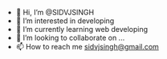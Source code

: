 - 👋 Hi, I’m @SIDVJSINGH
- 👀 I’m interested in developing
- 🌱 I’m currently learning web developing
- 💞️ I’m looking to collaborate on ...
- 📫 How to reach me sidvjsingh@gmail.com

<!---
SIDVJSINGH/SIDVJSINGH is a ✨ special ✨ repository because its `README.md` (this file) appears on your GitHub profile.
You can click the Preview link to take a look at your changes.
--->
